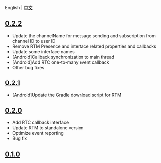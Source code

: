 
English | [中文](CHANGELOG.zh.md)

## [0.2.2](https://github.com/AgoraIO-Community/CallAPI/releases/tag/0.2.2)

- Update the channelName for message sending and subscription from channel ID to user ID
- Remove RTM Presence and interface related properties and callbacks
- Update some interface names
- [Android]Callback synchronization to main thread
- [Android]Add RTC one-to-many event callback
- Other bug fixes
  
## [0.2.1](https://github.com/AgoraIO-Community/CallAPI/releases/tag/0.2.1)

- [Android]Update the Gradle download script for RTM

## [0.2.0](https://github.com/AgoraIO-Community/CallAPI/releases/tag/0.2.0)

- Add RTC callback interface
- Update RTM to standalone version
- Optimize event reporting
- Bug fix

## [0.1.0](https://github.com/AgoraIO-Community/CallAPI/releases/tag/0.1.0)


